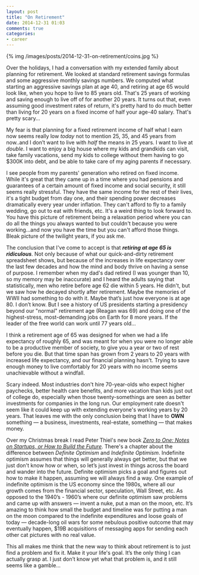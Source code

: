 ```yaml
---
layout: post
title: "On Retirement"
date: 2014-12-31 01:03
comments: true
categories: 
- career
---
```


{% img /images/posts/2014-12-31-on-retirement/coins.jpg %}

Over the holidays, I had a conversation with my extended family about planning for retirement. We looked at standard retirement savings formulas and some aggressive monthly savings numbers. We computed what starting an aggressive savings plan at age 40, and retiring at age 65 would look like, when you hope to live to 85 years old. That's 25 years of working and saving enough to live off of for another 20 years. It turns out that, even assuming good investment rates of return, it's pretty hard to do much better than living for 20 years on a fixed income of half your age-40 salary. That's pretty scary...

<!-- MORE -->

My fear is that planning for a fixed retirement income of half what I earn now seems really low _today_ not to mention 25, 35, and 45 years from now..and I don’t want to live with _half_ the means in 25 years. I want to live at _double_. I want to enjoy a big house where my kids and grandkids can visit, take family vacations, send my kids to college without them having to go $300K into debt, and be able to take care of my aging parents if necessary.

I see people from my parents' generation who retired on fixed income. While it's great that they came up in a time where you had pensions and guarantees of a certain amount of fixed income and social security, it still seems really stressful. They have the same income for the rest of their lives, it's a tight budget from day one, and their spending power decreases dramatically every year under inflation. They can't afford to fly to a family wedding, go out to eat with friends, etc. It's a weird thing to look forward to. You have this picture of retirement being a relaxation period where you can do all the things you always wanted to but couldn't because you were working...and now you have the time but you can't afford those things. Bleak picture of the twilight years, if you ask me.

The conclusion that I've come to accept is that **_retiring at age 65 is ridiculous_**. Not only because of what our quick-and-dirty retirement spreadsheet shows, but because of the increases in life expectancy over the last few decades and how the mind and body thrive on having a sense of purpose. I remember when my dad's dad retired (I was younger than 10, so my memory may be inaccurate) and I heard the adults saying that statistically, men who retire before age 62 die within 5 years. He didn't, but we saw how he decayed shortly after retirement. Maybe the memories of WWII had something to do with it. Maybe that’s just how everyone is at age 80. I don’t know. But I see a history of US presidents starting a presidency beyond our "normal" retirement age (Reagan was 69) and doing one of the highest-stress, most-demanding jobs on Earth for 8 more years. If the leader of the free world can work until 77 years old...

I think a retirement age of 65 was designed for when we had a life expectancy of roughly 65, and was meant for when you were no longer able to be a productive member of society, to give you a year or two of rest before you die. But that time span has grown from 2 years to 20 years with increased life expectancy, and our financial planning hasn't. Trying to save enough money to live comfortably for 20 years with no income seems unachievable without a windfall.

Scary indeed. Most industries don't hire 70-year-olds who expect higher paychecks, better health care benefits, and more vacation than kids just out of college do, especially when those twenty-somethings are seen as better investments for companies in the long run. Our employment rate doesn't seem like it could keep up with extending everyone's working years by 20 years. That leaves me with the only conclusion being that I have to **OWN** something — a business, investments, real-estate, something — that makes money. 

Over my Christmas break I read Peter Thiel's new book _[Zero to One: Notes on Startups, or How to Build the Future](http://www.amazon.com/gp/product/B00J6YBOFQ/ref=as_li_tl?ie=UTF8&camp=1789&creative=390957&creativeASIN=B00J6YBOFQ&linkCode=as2&tag=sleepcodin-20&linkId=FHA5UOASSDX75WZS)_. There's a chapter about the difference between _Definite Optimism_ and _Indefinite Optimism_. Indefinite optimism assumes that things will generally always get better, but that we just don't know how or when, so let’s just invest in things across the board and wander into the future. Definite optimism picks a goal and figures out how to make it happen, assuming we will always find a way. One example of indefinite optimism is the US economy since the 1980s, where all our growth comes from the financial sector, speculation, Wall Street, etc. As opposed to the 1940’s - 1960’s where our definite optimism saw problems and came up with answers — invent a nuke, put a man on the moon, etc. It’s amazing to think how small the budget and timeline was for putting a man on the moon compared to the indefinite expenditures and loose goals of today — decade-long oil wars for some nebulous positive outcome that may eventually happen, $19B acquisitions of messaging apps for sending each other cat pictures with no real value.

This all makes me think that the new way to think about retirement is to just find a problem and fix it. Make it your life's goal. It’s the only thing I can actually grasp at. I just don’t know yet what that problem is, and it still seems like a gamble...

